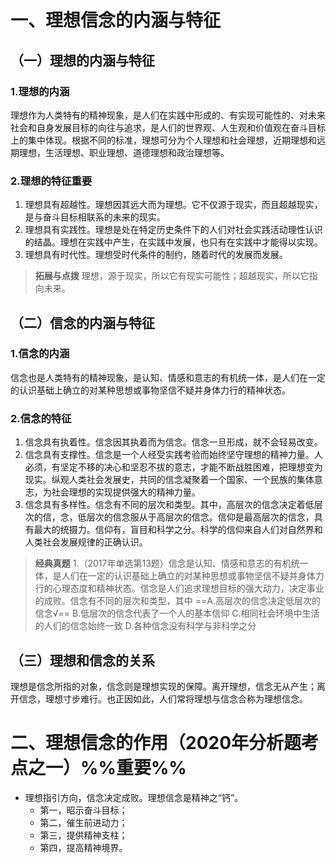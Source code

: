 # 一、理想信念的内涵与特征
## （一）理想的内涵与特征
### 1.理想的内涵
理想作为人类特有的精神现象，是人们在实践中形成的、有实现可能性的、对未来社会和自身发展目标的向往与追求，是人们的世界观、人生观和价值观在奋斗目标上的集中体现。根据不同的标准，理想可分为个人理想和社会理想，近期理想和远期理想，生活理想、职业理想、道德理想和政治理想等。
### 2.理想的特征重要
1. 理想具有超越性。理想因其远大而为理想。它不仅源于现实，而且超越现实，是与奋斗目标相联系的未来的现实。
2. 理想具有实践性。理想是处在特定历史条件下的人们对社会实践活动理性认识的结晶。理想在实践中产生，在实践中发展，也只有在实践中才能得以实现。
3. 理想具有时代性。理想受时代条件的制约，随着时代的发展而发展。

>**拓展与点拨**
理想，源于现实，所以它有现实可能性；超越现实，所以它指向未来。
## （二）信念的内涵与特征
### 1.信念的内涵
信念也是人类特有的精神现象，是认知、情感和意志的有机统一体，是人们在一定的认识基础上确立的对某种思想或事物坚信不疑并身体力行的精神状态。
### 2.信念的特征
1. 信念具有执着性。信念因其执着而为信念。信念一旦形成，就不会轻易改变。
2. 信念具有支撑性。信念是一个人经受实践考验而始终坚守理想的精神力量。人必须，有坚定不移的决心和坚忍不拔的意志，才能不断战胜困难，把理想变为现实。纵观人类社会发展史，共同的信念凝聚着一个国家、一个民族的集体意志，为社会理想的实现提供强大的精神力量。
3. 信念具有多样性。信念有不同的层次和类型。其中，高层次的信念决定着低层次的信，念，低层次的信念服从于高层次的信念。信仰是最高层次的信念，具有最大的统摄力。信仰有，盲目和科学之分。科学的信仰来自人们对自然界和人类社会发展规律的正确认识。

>**经典真题**
1.（2017年单选第13题）信念是认知、情感和意志的有机统一体，是人们在一定的认识基础上确立的对某种思想或事物坚信不疑并身体力行的心理态度和精神状态。信念是人们追求理想目标的强大动力，决定事业的成败。信念有不同的层次和类型，其中
==A.高层次的信念决定低层次的信念√==
B.低层次的信念代表了一个人的基本信仰
C.相同社会环境中生活的人们的信念始终一致
D.各种信念没有科学与非科学之分
## （三）理想和信念的关系
理想是信念所指的对象，信念则是理想实现的保障。离开理想，信念无从产生；离开信念，理想寸步难行。也正因如此，人们常将理想与信念合称为理想信念。
# 二、理想信念的作用（2020年分析题考点之一）%%重要%%
- 理想指引方向，信念决定成败。理想信念是精神之“钙”。
	- 第一，昭示奋斗目标；
	- 第二，催生前进动力；
	- 第三，提供精神支柱；
	- 第四，提高精神境界。